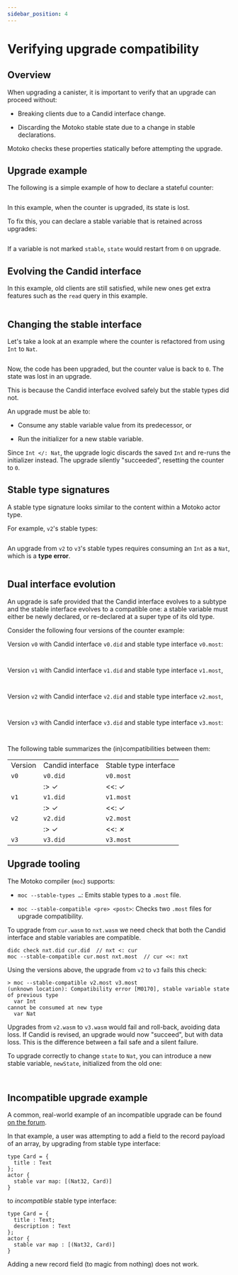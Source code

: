```yaml
---
sidebar_position: 4
---
```


# Verifying upgrade compatibility

## Overview

When upgrading a canister, it is important to verify that an upgrade can proceed without:

-   Breaking clients due to a Candid interface change.

-   Discarding the Motoko stable state due to a change in stable declarations.

Motoko checks these properties statically before attempting the upgrade.

## Upgrade example

The following is a simple example of how to declare a stateful counter:

``` motoko no-repl file=../examples/count-v0.mo
```

In this example, when the counter is upgraded, its state is lost.

To fix this, you can declare a stable variable that is retained across upgrades:


``` motoko no-repl file=../examples/count-v1.mo
```

If a variable is not marked `stable`, `state` would restart from `0` on upgrade.


## Evolving the Candid interface

In this example, old clients are still satisfied, while new ones get extra features such as the `read` query in this example.

``` motoko no-repl file=../examples/count-v2.mo
```

## Changing the stable interface

Let's take a look at an example where the counter is refactored from using `Int` to `Nat`.

``` motoko no-repl file=../examples/count-v3.mo
```

Now, the code has been upgraded, but the counter value is back to `0`. The state was lost in an upgrade.

This is because the Candid interface evolved safely​ but the stable types did not.

An upgrade must be able to:

-   Consume any stable variable value from its predecessor, or

-   Run the initializer for a new stable variable.

Since `Int </: Nat`, the upgrade logic discards the saved `Int` and re-runs the initializer instead. The upgrade silently "succeeded", resetting the counter to `0`.

## Stable type signatures

A stable type signature looks similar to the content within a Motoko actor type.

For example, `v2`'s stable types:

``` motoko no-repl file=../examples/count-v2.most
```

An upgrade from `v2` to `v3`'s stable types requires consuming an `Int` as a `Nat`, which is a **type error**.

``` motoko no-repl file=../examples/count-v3.most
```

## Dual interface evolution

An upgrade is safe provided that the Candid interface evolves to a subtype and the stable interface evolves to a compatible one: a stable variable must either be newly declared, or re-declared at a super type of its old type.

Consider the following four versions of the counter example:

Version `v0` with Candid interface `v0.did` and stable type interface `v0.most`:

``` candid file=../examples/count-v0.did
```

``` motoko no-repl file=../examples/count-v0.most
```

Version `v1` with Candid interface `v1.did` and stable type interface `v1.most`,

``` candid file=../examples/count-v1.did
```

``` motoko no-repl file=../examples/count-v1.most
```

Version `v2` with Candid interface `v2.did` and stable type interface `v2.most`,

``` candid file=../examples/count-v2.did
```

``` motoko no-repl file=../examples/count-v2.most
```

Version `v3` with Candid interface `v3.did` and stable type interface `v3.most`:

``` candid file=../examples/count-v3.did
```

``` motoko no-repl file=../examples/count-v3.most
```

The following table summarizes the (in)compatibilities between them:

|         |                  |                       |
|---------|------------------|-----------------------|
| Version | Candid interface | Stable type interface |
| `v0`    | `v0.did`         | `v0.most`             |
|         | :> ✓             | \<\<: ✓               |
| `v1`    | `v1.did`         | `v1.most`             |
|         | :> ✓             | \<\<: ✓               |
| `v2`    | `v2.did`         | `v2.most`             |
|         | :> ✓             | \<\<: *✗*             |
| `v3`    | `v3.did`         | `v3.most`             |

## Upgrade tooling

The Motoko compiler (`moc`) supports:

-   `moc --stable-types …​`: Emits stable types to a `.most` file.

-   `moc --stable-compatible <pre> <post>`: Checks two `.most` files for upgrade compatibility.

To upgrade from `cur.wasm` to `nxt.wasm` we need check that both the Candid interface and stable variables are compatible.

```
didc check nxt.did cur.did  // nxt <: cur
moc --stable-compatible cur.most nxt.most  // cur <<: nxt
```

Using the versions above, the upgrade from `v2` to `v3` fails this check:

```
> moc --stable-compatible v2.most v3.most
(unknown location): Compatibility error [M0170], stable variable state of previous type
  var Int
cannot be consumed at new type
  var Nat
```

Upgrades from `v2.wasm` to `v3.wasm` would fail and roll-back, avoiding data loss. If Candid is revised, an upgrade would now "succeed", but with data loss. This is the difference between a fail safe and a silent failure.

To upgrade correctly to change `state` to `Nat`, you can introduce a new stable variable, `newState`, initialized from the old one:

``` motoko no-repl file=../examples/count-v4.mo
```

``` motoko no-repl file=../examples/count-v4.most
```

## Incompatible upgrade example 

A common, real-world example of an incompatible upgrade can be found [on the forum](https://forum.dfinity.org/t/questions-about-data-structures-and-migrations/822/12?u=claudio/).

In that example, a user was attempting to add a field to the record payload of an array, by upgrading from stable type interface:

``` motoko no-repl
type Card = {
  title : Text
};
actor {
  stable var map: [(Nat32, Card)]
}
```

to *incompatible* stable type interface:

``` motoko no-repl
type Card = {
  title : Text;
  description : Text
};
actor {
  stable var map : [(Nat32, Card)]
}
```

Adding a new record field (to magic from nothing) does not work.
